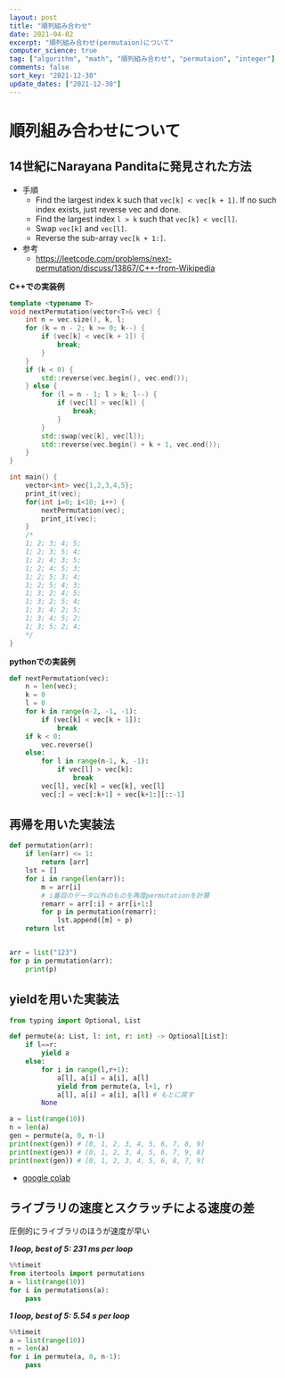 ```yaml
---
layout: post
title: "順列組み合わせ"
date: 2021-04-02
excerpt: "順列組み合わせ(permutaion)について"
computer_science: true
tag: ["algorithm", "math", "順列組み合わせ", "permutaion", "integer"]
comments: false
sort_key: "2021-12-30"
update_dates: ["2021-12-30"]
---
```


# 順列組み合わせについて

## 14世紀にNarayana Panditaに発見された方法
 - 手順
   - Find the largest index k such that `vec[k] < vec[k + 1]`. If no such index exists, just reverse vec and done.
   - Find the largest index `l > k` such that `vec[k] < vec[l]`.
   - Swap `vec[k]` and `vec[l]`.
   - Reverse the sub-array `vec[k + 1:]`.
 - 参考
   - https://leetcode.com/problems/next-permutation/discuss/13867/C++-from-Wikipedia

**C++での実装例**
```cpp
template <typename T>
void nextPermutation(vector<T>& vec) {
    int n = vec.size(), k, l;
    for (k = n - 2; k >= 0; k--) {
        if (vec[k] < vec[k + 1]) {
            break;
        }
    }
    if (k < 0) {
        std::reverse(vec.begin(), vec.end());
    } else {
        for (l = n - 1; l > k; l--) {
            if (vec[l] > vec[k]) {
                break;
            }
        }
        std::swap(vec[k], vec[l]);
        std::reverse(vec.begin() + k + 1, vec.end());
    }
}

int main() {
    vector<int> vec{1,2,3,4,5};
    print_it(vec);
    for(int i=0; i<10; i++) {
        nextPermutation(vec);
        print_it(vec);
    }
    /*
    1; 2; 3; 4; 5;
    1; 2; 3; 5; 4;
    1; 2; 4; 3; 5;
    1; 2; 4; 5; 3;
    1; 2; 5; 3; 4;
    1; 2; 5; 4; 3;
    1; 3; 2; 4; 5;
    1; 3; 2; 5; 4;
    1; 3; 4; 2; 5;
    1; 3; 4; 5; 2;
    1; 3; 5; 2; 4;
    */
}
```

**pythonでの実装例**
```python
def nextPermutation(vec):
    n = len(vec);
    k = 0
    l = 0
    for k in range(n-2, -1, -1):
        if (vec[k] < vec[k + 1]):
            break
    if k < 0:
        vec.reverse()
    else:
        for l in range(n-1, k, -1):
            if vec[l] > vec[k]:
                break
        vec[l], vec[k] = vec[k], vec[l]
        vec[:] = vec[:k+1] + vec[k+1:][::-1]
```

## 再帰を用いた実装法

```python
def permutation(arr):
    if len(arr) <= 1:
        return [arr]
    lst = []
    for i in range(len(arr)):
        m = arr[i]
        # i番目のデータ以外のものを再度permutationを計算
        remarr = arr[:i] + arr[i+1:]
        for p in permutation(remarr):
            lst.append([m] + p)
    return lst


arr = list("123")
for p in permutation(arr):
    print(p)
```

## yieldを用いた実装法 

```python
from typing import Optional, List

def permute(a: List, l: int, r: int) -> Optional[List]:
    if l==r:
        yield a
    else:
        for i in range(l,r+1):
            a[l], a[i] = a[i], a[l]
            yield from permute(a, l+1, r)
            a[l], a[i] = a[i], a[l] # もとに戻す
        None

a = list(range(10))
n = len(a)
gen = permute(a, 0, n-1)
print(next(gen)) # [0, 1, 2, 3, 4, 5, 6, 7, 8, 9]
print(next(gen)) # [0, 1, 2, 3, 4, 5, 6, 7, 9, 8]
print(next(gen)) # [0, 1, 2, 3, 4, 5, 6, 8, 7, 9]
```
 - [google colab](https://colab.research.google.com/drive/1w0FAqbNfLEN8b7zoXYVed7Yx5fxXFvvz?usp=sharing)


## ライブラリの速度とスクラッチによる速度の差

圧倒的にライブラリのほうが速度が早い  

***1 loop, best of 5: 231 ms per loop***
```python
%%timeit
from itertools import permutations
a = list(range(10))
for i in permutations(a):
    pass
```

***1 loop, best of 5: 5.54 s per loop***
```python
%%timeit
a = list(range(10))
n = len(a)
for i in permute(a, 0, n-1):
    pass
```
